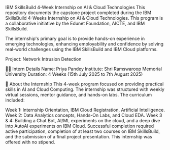 IBM SkillsBuild 4-Week Internship on AI & Cloud Technologies
This repository documents the capstone project completed during the IBM SkillsBuild 4-Weeks Internship on AI & Cloud Technologies. This program is a collaborative initiative by the Edunet Foundation, AICTE, and IBM SkillsBuild.

The internship's primary goal is to provide hands-on experience in emerging technologies, enhancing employability and confidence by solving real-world challenges using the IBM SkillsBuild and IBM Cloud platforms.

Project: Network Intrusion Detection

👨‍💻 Intern Details
Name: Priya Pandey
Institute: Shri Ramswaroop Memorial University
Duration: 4 Weeks (15th July 2025 to 7th August 2025)

📖 About the Internship
This 4-week program focused on providing practical skills in AI and Cloud Computing. The internship was structured with weekly virtual sessions, mentor guidance, and hands-on labs. The curriculum included:

Week 1: Internship Orientation, IBM Cloud Registration, Artificial Intelligence.
Week 2: Data Analytics concepts, Hands-On Labs, and Cloud EDA.
Week 3 & 4: Building a Chat Bot, AI/ML experiments on the cloud, and a deep dive into AutoAI experiments on IBM Cloud.
Successful completion required active participation, completion of at least two courses on IBM SkillsBuild, and the submission of a final project presentation. This internship was offered with no stipend.
